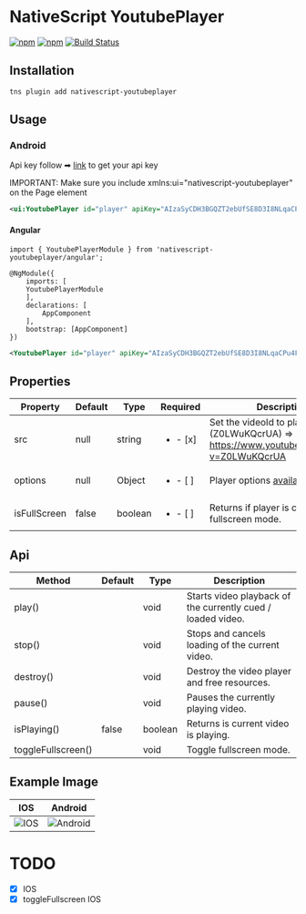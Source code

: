 # NativeScript YoutubePlayer

[![npm](https://img.shields.io/npm/v/nativescript-youtubeplayer.svg)](https://www.npmjs.com/package/nativescript-youtubeplayer)
[![npm](https://img.shields.io/npm/dt/nativescript-youtubeplayer.svg?label=npm%20downloads)](https://www.npmjs.com/package/nativescript-youtubeplayer)
[![Build Status](https://travis-ci.org//triniwiz/nativescript-youtubeplayer.svg?branch=master)](https://travis-ci.org/triniwiz/nativescript-youtubeplayer)

## Installation

```
tns plugin add nativescript-youtubeplayer
```

## Usage

### Android

Api key follow ➡
[link](https://developers.google.com/youtube/android/player/register) to get
your api key

IMPORTANT: Make sure you include xmlns:ui="nativescript-youtubeplayer" on the
Page element

```xml
<ui:YoutubePlayer id="player" apiKey="AIzaSyCDH3BGQZT2ebUfSE8D3I8NLqaCPu4FRh0" src="{{src}}" height="250" width="100%" backgroundColor="gray" />
```

#### Angular

```
import { YoutubePlayerModule } from 'nativescript-youtubeplayer/angular';

@NgModule({
    imports: [
    YoutubePlayerModule
    ],
    declarations: [
        AppComponent
    ],
    bootstrap: [AppComponent]
})
```

```xml
<YoutubePlayer id="player" apiKey="AIzaSyCDH3BGQZT2ebUfSE8D3I8NLqaCPu4FRh0" src="{{src}}" height="250" width="100%" backgroundColor="gray"></YoutubePlayer>
```


## Properties

| Property | Default | Type | Required | Description  |
| --- | --- | --- | ---| ---|
| src | null | string | <ul><li>- [x] </li></ul> | Set the videoId to play e.g (Z0LWuKQcrUA) => https://www.youtube.com/watch?v=Z0LWuKQcrUA
| options | null | Object | <ul><li>- [ ] </li></ul> | Player options [available](https://developers.google.com/youtube/player_parameters) *IOS only*
| isFullScreen | false  | boolean | <ul><li>- [ ] </li></ul> | Returns if player is currently in fullscreen mode.

## Api

| Method | Default | Type | Description  |
| --- | --- | --- | ---|
| play() | | void | Starts video playback of the currently cued / loaded video. |
| stop() | | void | Stops and cancels loading of the current video. |
| destroy() | | void | Destroy the video player and free resources. |
| pause() | | void | Pauses the currently playing video. | 
| isPlaying() | false | boolean | Returns is current video is playing. |
| toggleFullscreen() | | void | Toggle fullscreen mode. |

## Example Image
| IOS | Android|
| --- | ---|
|![IOS](https://i.imgur.com/GqNqzMY.png) | ![Android](https://i.imgur.com/0jpewm2.png)|



# TODO

* [x] IOS
* [x] toggleFullscreen IOS
